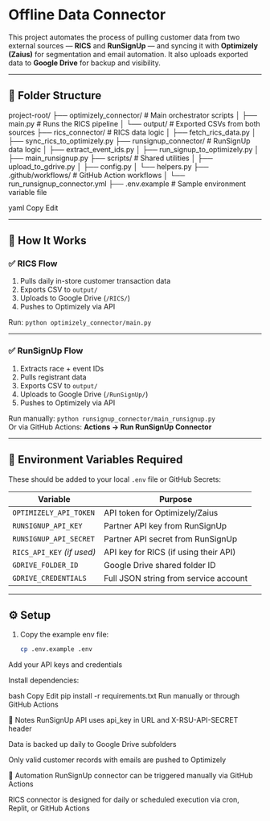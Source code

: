 # Offline Data Connector

This project automates the process of pulling customer data from two external sources — **RICS** and **RunSignUp** — and syncing it with **Optimizely (Zaius)** for segmentation and email automation. It also uploads exported data to **Google Drive** for backup and visibility.

---

## 🧱 Folder Structure

project-root/
├── optimizely_connector/ # Main orchestrator scripts
│ ├── main.py # Runs the RICS pipeline
│ └── output/ # Exported CSVs from both sources
├── rics_connector/ # RICS data logic
│ ├── fetch_rics_data.py
│ ├── sync_rics_to_optimizely.py
├── runsignup_connector/ # RunSignUp data logic
│ ├── extract_event_ids.py
│ ├── run_signup_to_optimizely.py
│ ├── main_runsignup.py
├── scripts/ # Shared utilities
│ ├── upload_to_gdrive.py
│ ├── config.py
│ └── helpers.py
├── .github/workflows/ # GitHub Action workflows
│ └── run_runsignup_connector.yml
├── .env.example # Sample environment variable file

yaml
Copy
Edit

---

## 🚀 How It Works

### ✅ RICS Flow
1. Pulls daily in-store customer transaction data
2. Exports CSV to `output/`
3. Uploads to Google Drive (`/RICS/`)
4. Pushes to Optimizely via API

Run: `python optimizely_connector/main.py`

---

### ✅ RunSignUp Flow
1. Extracts race + event IDs
2. Pulls registrant data
3. Exports CSV to `output/`
4. Uploads to Google Drive (`/RunSignUp/`)
5. Pushes to Optimizely via API

Run manually: `python runsignup_connector/main_runsignup.py`  
Or via GitHub Actions: **Actions → Run RunSignUp Connector**

---

## 🔐 Environment Variables Required

These should be added to your local `.env` file or GitHub Secrets:

| Variable                  | Purpose                                |
|---------------------------|----------------------------------------|
| `OPTIMIZELY_API_TOKEN`    | API token for Optimizely/Zaius         |
| `RUNSIGNUP_API_KEY`       | Partner API key from RunSignUp         |
| `RUNSIGNUP_API_SECRET`    | Partner API secret from RunSignUp      |
| `RICS_API_KEY` *(if used)*| API key for RICS (if using their API)  |
| `GDRIVE_FOLDER_ID`        | Google Drive shared folder ID          |
| `GDRIVE_CREDENTIALS`      | Full JSON string from service account  |

---

## ⚙️ Setup

1. Copy the example env file:
   ```bash
   cp .env.example .env
Add your API keys and credentials

Install dependencies:

bash
Copy
Edit
pip install -r requirements.txt
Run manually or through GitHub Actions

📝 Notes
RunSignUp API uses api_key in URL and X-RSU-API-SECRET header

Data is backed up daily to Google Drive subfolders

Only valid customer records with emails are pushed to Optimizely

📅 Automation
RunSignUp connector can be triggered manually via GitHub Actions

RICS connector is designed for daily or scheduled execution via cron, Replit, or GitHub Actions
